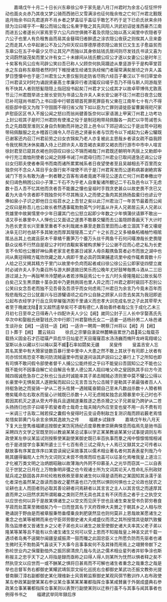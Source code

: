 <!-- { "loadSidebar": true } -->
　　嘉靖戊午十月二十日长兴东皋徐公卒于家先是八月汀州君时为余言心怔怔怦怦动也面炎炎赤乃其夜又梦公骑而西驰已又雪满涂也征何哉余恠之亡何汀州君北觐既逾月贻余书曰先君遂弃不肖乡者之梦盖征乎盖征乎敢乞不朽于足下已俞氏状来余持牍为泣曰嗟乎不一觏公而铭公哉公名柬字敬之其先凤阳人洪武初诏徙淮西豪杰江南而进五公者遂长兴家焉至亨六公凡四世俱微不着及农隠公始以髙义闻里中农隠者亨六公子也里人有负租售亩而易其金簮珥归者醉遗之涂农隠公夜获之则俟其人旦来委之而走其人仓卒起谢公不及公乃仰天叹曰厚德厚德农隠公故贫已又生五子愈益贫而东皋公在五子中最少又尽让其兄产而独以其身依姑钱氏居间则尽发钱氏书读又喜为文词蔚然骏茂矣而里父许有女二十未嫁间从钱氏覩公叹公才遂以女妻公公是时年三十矣客有风公应有司辟公笑曰吾已称人父顾奈何执简蹑迹从羣竖游乎于是构草堂苕水之东自称东皋隠者然时时下帷授诸生经诸生执经候门者屦常满矣居顷之许夫人盖梦日堕懐中也于是汀州君生公大憙仅髫则走防省尽购六经百子秦汉以下书归草堂命汀州君读又时时为诵説贤豪髙士孝廉异行者流辄叹曰嗟乎吾乃不得与斯人同游哉至有不快其人者则怒髪隠隠上指冠投书起矣汀州君才又公成其才以故卓荦博伟尤敦髙节云汀州君既举进士居长安则为书请公及许夫人来长安公谢不往汀州君日夜念公既已补司冦尚书郎乃上书曰臣中行顿首顿首死罪死罪臣有父柬在江南年七十有六不得视臣邸中臣又为陛下守囹圄不得归省父陛下如以臣为亡罪则请徙臣留曹冀得咫尺家庐慰臣区区书入不报公闻之怒曰而翁尚徤善饭奈何以家语溷上甲寅汀州君上功考功上封公视其子是时汀州君防有使淮之役于是制冠袍带舄佩黻各一具贮以华笥诫苍头负之先趋既至淮则又身自负制勅而并驰之苕上邑令以下郊迎谒公公于是出笥中冠袍带舄佩黻服之北乡稽首已揖令入尽召邑之贤豪长者与饮而令以下咸起为公寿公驩既已谢客还内召汀州君前劳之曰女衣锦矣乃老人亦复被此主恩哉乡者读女疏不益我顾令我忧稍洗沐休矣趣入侍上已顾许夫人取吾褐衣来即又褐衣而行游市中市中人喧言徐封君至已窥其衣褐也则窃叹曰徐公不锦而褐哉汀州君既还朝明年丙辰上又勅郎中中行充江南恤刑使者公闻之则移书诫汀州君毋归而汀州君业巳取间道急还谒公公讶曰女归耶夫使者奉简书而南而诸所累累械系者日夜望使者至且吴越相去不百里而女独奈何不念众人耳目乎女亟行矣不竣使不讯于是汀州君宵发而公遂称病甚谢絶宾客诫门下苍头有敢为通一刺者鞭之百客有谒者竟嵗不得见公遂去亡何汀州君奉檄出守矣归谒色稍困公曰小子薄二千石不为乎老人自束髪诸所覩记二千石及邑令以下无虑数十百人吾不忆其他而贪者吾不能置之懐也皇祖时手戮贪吏甚众以故吏畏不贪已又着为大诰今贪者即不戮独奈何不尽其贿没入之而使之鱼肉其民扬扬盈槖归也谚云守俸如泉小子识之即他日立枯苕水之上吾甘之矣以此汀州君治汀一年苦节最着而公闻之叹曰是称吾儿也公故长者然遇事辄勃勃英气少时盖从许夫人兄弟居云夫人兄弟以赀雄里中故巽懦里中少年日讙其门也公怒立起即少年数之少年惧蒲伏请罪不敢出一语又亭长暴里中人人惮也公又面诘之遂畏不敢暴交驩而去公虽隠顾善画天下大计时为邑长吏言长兴至重至重者不水利哉嵗水暴至走数百里田而山者立涸其下者又壊堤决阜无巳时也胡不多其陂池而厚其隄隄髙二丈广十之长百之又多植桑柘橘柚竹梧隂隂丛丛其上也嵗且获木千章橘千簏笋万个蚕万头丝千两鱼千石何问暵潦哉长吏畏隄繇众议格不行然自是窥公才时时咨觏矣客被构求解于公公谢不应而心悲之私为长吏言不令知也公雅好神仙黄老家言老愈甚日诫家人毋杀觏携鱼筥者必市而放之湖中也间从黄冠得精方辄欣欣藏之故人病即千里必具药饵果脯遣讯里中疫作辄煮膏数十斤人给之已又掲其精方于里门以故里中负疴而起者咸曰徐公徐公云公即家徒四壁立嵗时必诫许夫人手为羮召所与游大醉道故旧笑乐而公晚年尤好鼓琴毎携斗酒从二三旧游过湖上为一再鼔琴泠泠楚絶从者若涉殊庭焉公七十五六时头骨隆隆起公故长髯尽白矣己又生黒须数十茎杂其中乃更毵毵斑也里人异之而汀州君之郡时裴回不忍别公公笑曰女念吾老而独不见吾骨及吾须乎而女何虑焉汀州君日为余言乃今竟未百年而殁悲哉殁之日公犹晨兴与旧游驩语顷之疝作公自脉之顾家人曰吾去矣其为我冠即逝公起布衣经学才行岳立凤举摧强济困千里诵义而忠孝大训克成名世之子此其荦荦大者至于晚嵗沈陆言又超然逺举矣可不谓有德仁人善始善终者哉公生于成化乙未三月初七日至卒之日得寿八十四配许夫人少公【阙】嵗同公封子三人长中孚娶髙氏先卒次中和娶殷氏继娶钱氏次中行即汀州君娶杨氏女二一适姜一适杨孙男二人咏邑诸生谈孙女【阙】一适钱一适【阙】一适许一聘周一聘蔡汀州将以【阙】月【阙】　日卜葬于【阙】　麓云铭曰
　　徐氏之宗肇自濠梁林麓畴亩累世乃昌英公哉载芬载扬义固金石才匹琨璜产异彪华日灿星芒天目窿窿苕水汤汤巍而脩阡龙峙鸾翔嗟公室斯以永以藏以引以绳以莫不臧石率如閟矣无疆
　　吴叟传
　　叟盖吉安人忘其名其里中有大猾家徒数百暴行里中里中人大患之然不敢上其状于有司即上状者有司亦怵怵焉恐变不敢问防流贼逼里中而叟遂间诣其庐説曰公之暴行上下之所知也即有司惧不敢问假令部使者督千人捕公公能终拒之乎曰不能叟曰吾固知公之不能也公既不能何不因事自解亡论自解且令里人德公其人跽曰唯父命之叟因执其手曰方今流贼四刼诚危急存亡之秋也公当此时诚能率其子弟击贼贼必溃则里中莫不驩公公得以长豪里中无惧矣其人遂掀髯而起曰公无言吾当为公击贼于是勒其子弟最强者百人人持梃急驰之而叟骑一驴从二苍头徃賛一遇贼辄奋鬬自己至未凡数战杀数十人猾者稍倦矣辄命左右取水而叟心计贼既已杀数十人可无虑贼矣独念此猾暴里中无己时也不若因其机灭之遂从旁大呼我兵且退贼遂乗胜逐之悉杀猾之父子兄弟叟乃跨驴从二苍头扬扬归也宗子曰嗟乎若叟者奇士哉奇士哉夫贼内外应至变也叟不用一兵不费有司一米调三寸舌取二贼若探之囊假令叟得时云变设奇制敌岂复测识哉而顾岩薮老焉惜矣惜矣郭黄门与余言余惧其逸故为之传
　　福建乡试録序
　　嘉靖戊午秋八月天下复大比登隽维福建巡按御史某饬宪扬纪贞度章教聿崇厥典悚息而临焉先是驰书函采聘四方文学之官既至则以教谕某某总试事以学正某某教谕某某分试事提调则左布政使某左叅议某监试则按察使某副使某御史既已率百执事而羣之闱中懔懔惕惕相诫也于是进提学佥事某所遴士三千七百有奇三试之得九十人焉已又録其文之可传者以献故事有序某宜序序曰某尝读闽记采故事其以儒术相业著名者何其表表星列哉乃今眺其疆得徧观人士所为文词则又未尝不倚席而叹也盖可以征圣化焉唯我皇上道洽三才化被万类文明之治炳朗昭融以故薄海内外罔不仰慕圣人之光华而窃其一二以自表见于世犹之日月在上万物象明非彊之也今观诸士所为文词其论天人性命礼乐刑政财赋兵戎之繇固各井井纶纶枚枚秩秩至章矣诸生何以得是语而称之某固知其泳濡于圣化者深也虽然某之亟读而亟收之瞿然喜也已乃怃然以惧则何惧也士之论政也犹农之论耕也主人而田者则必取其善论耕者问焉耕者以其言言之主人以其言信之而遽厚其直而畀之以田然求其所谓耜畚之类则茫然无具也其主有不厌而去之者乎士之执空文以应世也何以异于是故某惧诸生之以空文而见厌于世也且诸生束发受书负郭穷巷食芋菽而处蒿莱至微细矣乃今一日而登其名于天府荐绅大夫賛之于朝其乡之人相与欣艳诵説于野由是而被章服秉笏垂缨乗良刺肥褎然显也则何莫非上恩哉故某愿诸生之重念之也某等被聘而来也守臣郊劳御史诸大夫咸盛仪而须之其所授馆具徒献饩致餐陈刍监燎者又皆诸生乡之父老子弟也夫以诸生之故至使御史诸大夫率其父老子弟以隆某等某等且不能有以负诸生诸生又何可以受上恩而不知报哉皇上神圣文武千载一遇顷者岛夷不逞闚尔闽疆皇威振肃一鼓而殱之此固忠臣义士所愿负防而先驱者也诸生微时无不勃勃英气喜谈天下大事今且事事矣何不及其锋而用焉上之翊賛帝猷下之弥纶世业内之保厘勤恤外之振厉廓清庶几哉与先达之儒术相业星列者并轸争涂也斯称报主之忠乎天下之人将指是録而亟称之曰得人得人则某所为怃然以惧者释之矣不然执空文以应世而一或不酬某之惧将日甚焉而不可解也诸生者重念之哉重念之哉是举也总督军务右都御史某耀武靖氛崇文绥化巡抚右佥都御史某武功丕振文教弥光提督南贑汀漳右副都御史某化理维新士风胥赖监察御史某观风弭节敷训作人右布政使某左参政某副使某某右参议某佥事某某某署都指挥佥事某咸賛襄于外弼成盛典右参政某佥事某署都指挥佥事某则以表贺行副使某则以迁秩行虽不与其事与闻其事者也例得书书之
　　福建武举同年録后序
